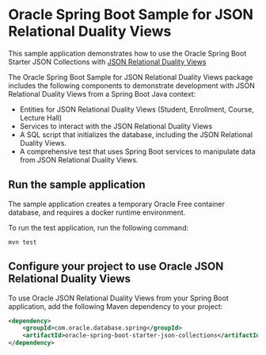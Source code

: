 # Oracle Spring Boot Sample for JSON Relational Duality Views

This sample application demonstrates how to use the Oracle Spring Boot Starter JSON Collections with [JSON Relational Duality Views](https://docs.oracle.com/en/database/oracle/oracle-database/23/jsnvu/overview-json-relational-duality-views.html)

The Oracle Spring Boot Sample for JSON Relational Duality Views package includes the following components to demonstrate development with JSON Relational Duality Views from a Spring Boot Java context:

- Entities for JSON Relational Duality Views (Student, Enrollment, Course, Lecture Hall)
- Services to interact with the JSON Relational Duality Views
- A SQL script that initializes the database, including the JSON Relational Duality Views.
- A comprehensive test that uses Spring Boot services to manipulate data from JSON Relational Duality Views.

## Run the sample application

The sample application creates a temporary Oracle Free container database, and requires a docker runtime environment.

To run the test application, run the following command:

```shell
mvn test
```

## Configure your project to use Oracle JSON Relational Duality Views

To use Oracle JSON Relational Duality Views from your Spring Boot application, add the following Maven dependency to your project:

```xml
<dependency>
    <groupId>com.oracle.database.spring</groupId>
    <artifactId>oracle-spring-boot-starter-json-collections</artifactId>
</dependency>
```

